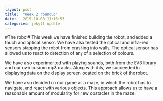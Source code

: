 ```yaml
---
layout: post
title:  "Week 2 roundup"
date:   2015-10-08 17:16:53
categories: jekyll update
---
```

#The robot#
This week we have finished building the robot, and added a touch and
optical sensor. We have also tested the optical and infra-red sensors
stopping the robot from crashing into walls. The optical sensor has
allowed us to react to detection of any of a selection of colours. 

We have also experimented with playing sounds, both from the EV3 library
and our own custom mp3 tracks. Along with this, we succeeded in
displaying data on the display screen located on the brick of the robot.

We have also decided on our game as a maze, in which the robot has to
navigate, and react with various objects. This approach allows us to
have a reasonable amount of modularity for new obstacles in the maze.

[jekyll]:      http://jekyllrb.com
[jekyll-gh]:   https://github.com/jekyll/jekyll
[jekyll-help]: https://github.com/jekyll/jekyll-help
